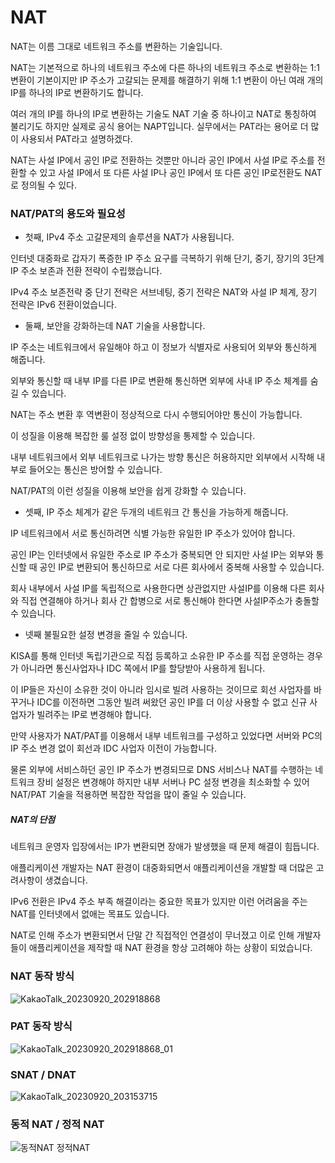 # NAT
NAT는 이름 그대로 네트워크 주소를 변환하는 기술입니다.

NAT는 기본적으로 하나의 네트워크 주소에 다른 하나의 네트워크 주소로 변환하는 1:1 변환이 기본이지만 IP 주소가 고갈되는 문제를 해결하기 위해 1:1 변환이 아닌 여래 개의 IP를 하나의 IP로 변환하기도 합니다.

여러 개의 IP를 하나의 IP로 변환하는 기술도 NAT 기술 중 하나이고 NAT로 통칭하여 불리기도 하지만 실제로 공식 용어는 NAPT입니다. 실무에서는 PAT라는 용어로 더 많이 사용되서 PAT라고 설명하겠다.

NAT는 사설 IP에서 공인 IP로 전환하는 것뿐만 아니라 공인 IP에서 사설 IP로 주소를 전환할 수 있고 사설 IP에서 또 다른 사설 IP나 공인 IP에서 또 다른 공인 IP로전환도 NAT로 정의될 수 있다.

### NAT/PAT의 용도와 필요성
- 첫째, IPv4 주소 고갈문제의 솔루션을 NAT가 사용됩니다.

인터넷 대중화로 갑자기 폭증한 IP 주소 요구를 극복하기 위해 단기, 중기, 장기의 3단계 IP 주소 보존과 전환 전략이 수립했습니다.

IPv4 주소 보존전략 중 단기 전략은 서브네팅, 중기 전략은 NAT와 사설 IP 체계, 장기 전략은 IPv6 전환이었습니다.

- 둘째, 보안을 강화하는데 NAT 기술을 사용합니다.

IP 주소는 네트워크에서 유일해야 하고 이 정보가 식별자로 사용되어 외부와 통신하게 해줍니다.

외부와 통신할 때 내부 IP를 다른 IP로 변환해 통신하면 외부에 사내 IP 주소 체계를 숨길 수 있습니다.

NAT는 주소 변환 후 역변환이 정상적으로 다시 수행되어야만 통신이 가능합니다.

이 성질을 이용해 복잡한 룰 설정 없이 방향성을 통제할 수 있습니다.

내부 네트워크에서 외부 네트워크로 나가는 방향 통신은 허용하지만 외부에서 시작해 내부로 들어오는 통신은 방어할 수 있습니다.

NAT/PAT의 이런 성질을 이용해 보안을 쉽게 강화할 수 있습니다.

- 셋째, IP 주소 체계가 같은 두개의 네트워크 간 통신을 가능하게 해줍니다.

IP 네트워크에서 서로 통신하려면 식별 가능한 유일한 IP 주소가 있어야 합니다.

공인 IP는 인터넷에서 유일한 주소로 IP 주소가 중복되면 안 되지만 사설 IP는 외부와 통신할 때 공인 IP로 변환되어 통신하므로 서로 다른 회사에서 중복해 사용할 수 있습니다.

회사 내부에서 사설 IP를 독립적으로 사용한다면 상관없지만 사설IP를 이용해 다른 회사와 직접 연결해야 하거나 회사 간 합병으로 서로 통신해야 한다면 사설IP주소가 충돌할 수 있습니다.

- 넷째 불필요한 설정 변경을 줄일 수 있습니다.

KISA를 통해 인터넷 독립기관으로 직접 등록하고 소유한 IP 주소를 직접 운영하는 경우가 아니라면 통신사업자나 IDC 쪽에서 IP를 할당받아 사용하게 됩니다.

이 IP들은 자신이 소유한 것이 아니라 임시로 빌려 사용하는 것이므로 회선 사업자를 바꾸거나 IDC를 이전하면 그동안 빌려 써왔던 공인 IP를 더 이상 사용할 수 없고 신규 사업자가 빌려주는 IP로 변경해야 합니다.

만약 사용자가 NAT/PAT를 이용해서 내부 네트워크를 구성하고 있었다면 서버와 PC의 IP 주소 변경 없이 회선과 IDC 사업자 이전이 가능합니다.

물론 외부에 서비스하던 공인 IP 주소가 변경되므로 DNS 서비스나 NAT를 수행하는 네트워크 장비 설정은 변경해야 하지만 내부 서버나 PC 설정 변경을 최소화할 수 있어 NAT/PAT 기술을 적용하면 복잡한 작업을 많이 줄일 수 있습니다.

##### NAT의 단점
네트워크 운영자 입장에서는 IP가 변환되면 장애가 발생했을 때 문제 해결이 힘듭니다.

애플리케이션 개발자는 NAT 환경이 대중화되면서 애플리케이션을 개발할 때 더많은 고려사항이 생겼습니다.

IPv6 전환은 IPv4 주소 부족 해결이라는 중요한 목표가 있지만 이런 어려움을 주는 NAT를 인터넷에서 없애는 목표도 있습니다.

NAT로 인해 주소가 변환되면서 단말 간 직접적인 연결성이 무너졌고 이로 인해 개발자들이 애플리케이션을 제작할 때 NAT 환경을 항상 고려해야 하는 상황이 되었습니다.

### NAT 동작 방식
![KakaoTalk_20230920_202918868](https://github.com/ssg-cs-study/NetWork-CS/assets/99310356/f35f4bb7-af1c-4fad-b3e4-449a332dd197)


### PAT 동작 방식
![KakaoTalk_20230920_202918868_01](https://github.com/ssg-cs-study/NetWork-CS/assets/99310356/637923c4-3045-49a6-890d-5beaa46e62dd)

### SNAT / DNAT  
![KakaoTalk_20230920_203153715](https://github.com/ssg-cs-study/NetWork-CS/assets/99310356/3daabca8-0f87-43c5-b9a1-10a0b448c825)

### 동적 NAT / 정적 NAT
![동적NAT 정적NAT](https://github.com/ssg-cs-study/NetWork-CS/assets/99310356/d5dd8616-81a0-4960-a487-5ec5e787e848)

